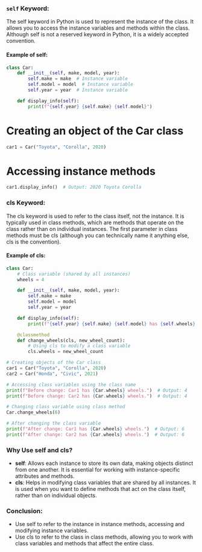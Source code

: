 
### `self` Keyword:
The self keyword in Python is used to represent the instance of the class. It allows you to access the instance variables and methods within the class. Although self is not a reserved keyword in Python, it is a widely accepted convention.

#### Example of self:
```python
class Car:
    def __init__(self, make, model, year):
        self.make = make  # Instance variable
        self.model = model  # Instance variable
        self.year = year  # Instance variable

    def display_info(self):
        print(f"{self.year} {self.make} {self.model}")
```

# Creating an object of the Car class
```python
car1 = Car("Toyota", "Corolla", 2020)
```

# Accessing instance methods
```python
car1.display_info()  # Output: 2020 Toyota Corolla
```

### cls Keyword:
The cls keyword is used to refer to the class itself, not the instance. It is typically used in class methods, which are methods that operate on the class rather than on individual instances. The first parameter in class methods must be cls (although you can technically name it anything else, cls is the convention).


#### Example of cls:
```python
class Car:
    # Class variable (shared by all instances)
    wheels = 4

    def __init__(self, make, model, year):
        self.make = make
        self.model = model
        self.year = year

    def display_info(self):
        print(f"{self.year} {self.make} {self.model} has {self.wheels} wheels.")

    @classmethod
    def change_wheels(cls, new_wheel_count):
        # Using cls to modify a class variable
        cls.wheels = new_wheel_count

# Creating objects of the Car class
car1 = Car("Toyota", "Corolla", 2020)
car2 = Car("Honda", "Civic", 2021)

# Accessing class variables using the class name
print(f"Before change: Car1 has {Car.wheels} wheels.")  # Output: 4
print(f"Before change: Car2 has {Car.wheels} wheels.")  # Output: 4

# Changing class variable using class method
Car.change_wheels(6)

# After changing the class variable
print(f"After change: Car1 has {Car.wheels} wheels.")  # Output: 6
print(f"After change: Car2 has {Car.wheels} wheels.")  # Output: 6
```

### Why Use self and cls?
- **self**: Allows each instance to store its own data, making objects distinct from one another. It is essential for working with instance-specific attributes and methods.
- **cls**: Helps in modifying class variables that are shared by all instances. It is used when you want to define methods that act on the class itself, rather than on individual objects.

### Conclusion:
- Use self to refer to the instance in instance methods, accessing and modifying instance variables.
- Use cls to refer to the class in class methods, allowing you to work with class variables and methods that affect the entire class.